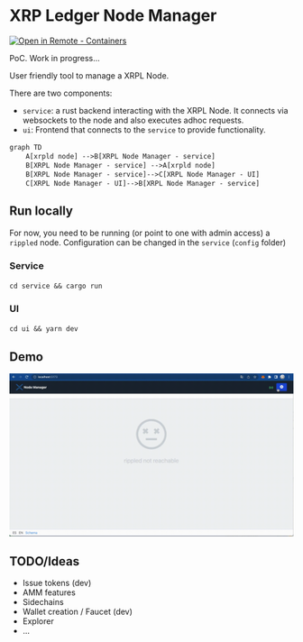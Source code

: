 # XRP Ledger Node Manager

[![Open in Remote - Containers](https://img.shields.io/static/v1?label=Remote%20-%20Containers&message=Open&color=blue&logo=visualstudiocode)](https://vscode.dev/redirect?url=vscode://ms-vscode-remote.remote-containers/cloneInVolume?url=https://github.com/elmurci/xrpl-node-manager)

PoC. Work in progress...

User friendly tool to manage a XRPL Node.

There are two components: 

- `service`: a rust backend interacting with the XRPL Node. It connects via websockets to the node and also executes adhoc requests.
- `ui`: Frontend that connects to the `service` to provide functionality.

```mermaid
graph TD
    A[xrpld node] -->B[XRPL Node Manager - service]
    B[XRPL Node Manager - service] -->A[xrpld node]
    B[XRPL Node Manager - service]-->C[XRPL Node Manager - UI]
    C[XRPL Node Manager - UI]-->B[XRPL Node Manager - service]
```

## Run locally

For now, you need to be running (or point to one with admin access) a `rippled` node. Configuration can be changed in the `service` (`config` folder)

### Service

`cd service && cargo run`

### UI

`cd ui && yarn dev`

## Demo

![alt text](xrplnodemanager.gif)

## TODO/Ideas

- Issue tokens (dev)
- AMM features
- Sidechains
- Wallet creation / Faucet (dev)
- Explorer
- ...
